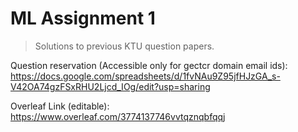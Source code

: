 # ML Assignment 1
> Solutions to previous KTU question papers.

Question reservation (Accessible only for gectcr domain email ids): <a href="https://docs.google.com/spreadsheets/d/1fvNAu9Z95jfHJzGA_s-V42OA74gzFSxRHU2Ljcd_IOg/edit?usp=sharing">https://docs.google.com/spreadsheets/d/1fvNAu9Z95jfHJzGA_s-V42OA74gzFSxRHU2Ljcd_IOg/edit?usp=sharing</a>

Overleaf Link (editable): <a href="https://www.overleaf.com/3774137746vvtqznqbfqqj">https://www.overleaf.com/3774137746vvtqznqbfqqj</a>